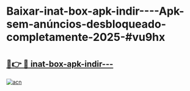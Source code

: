 # Baixar-inat-box-apk-indir----Apk-sem-anúncios-desbloqueado-completamente-2025-#vu9hx

# <h2><a href="https://ainizakaria.my?title=inat-box-apk-indir---&ref=24M">🔗👉 🔴 inat-box-apk-indir---</a></h2>

[![acn](https://github.com/user-attachments/assets/0f9c940e-d8b0-45ae-aac7-cd30a18b3e1c)](https://ainizakaria.my?title=inat-box-apk-indir---&ref=24M)


